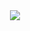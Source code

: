 <div align=center>
	<img src="https://capsule-render.vercel.app/api?type=waving&color=auto&height=200&section=header&text=Be%20a%20spicy%20guy&fontSize=90" />	
</div>
<div align=center>

</div>
